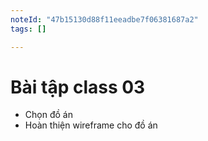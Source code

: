 ```yaml
---
noteId: "47b15130d88f11eeadbe7f06381687a2"
tags: []

---
```


# Bài tập class 03

- Chọn đồ án
- Hoàn thiện wireframe cho đồ án


